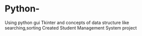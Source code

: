 # Python-
Using python gui Tkinter and concepts of data structure like searching,sorting Created  Student Management System project
